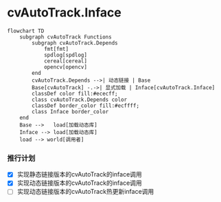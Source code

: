 # cvAutoTrack.Inface


```mermaid
flowchart TD
    subgraph cvAutoTrack Functions
        subgraph cvAutoTrack.Depends
            fmt[fmt]
            spdlog[spdlog]
            cereal[cereal]
            opencv[opencv]
        end    
        cvAutoTrack.Depends -->| 动态链接 | Base
        Base[cvAutoTrack] -.->| 显式加载 | Inface[cvAutoTrack.Inface]
        classDef color fill:#ececff;
        class cvAutoTrack.Depends color
        classDef border_color fill:#ecffff;
        class Inface border_color
    end
    Base -->   load[加载动态库]
    Inface --> load[加载动态库]
    load --> world[调用者]
```
### 推行计划

- [x] 实现静态链接版本的cvAutoTrack的inface调用
- [x] 实现动态链接版本的cvAutoTrack的inface调用
- [ ] 实现动态链接版本的cvAutoTrack热更新inface调用
